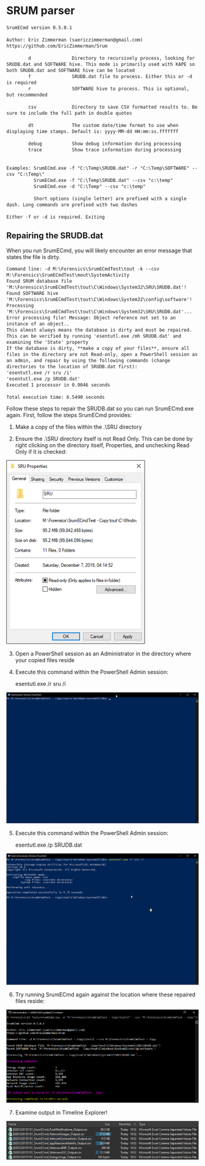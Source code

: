 # SRUM parser

    SrumECmd version 0.5.0.1

    Author: Eric Zimmerman (saericzimmerman@gmail.com)
    https://github.com/EricZimmerman/Srum

            d               Directory to recursively process, looking for SRUDB.dat and SOFTWARE hive. This mode is primarily used with KAPE so both SRUDB.dat and SOFTWARE hive can be located
            f               SRUDB.dat file to process. Either this or -d is required
            r               SOFTWARE hive to process. This is optional, but recommended

            csv             Directory to save CSV formatted results to. Be sure to include the full path in double quotes

            dt              The custom date/time format to use when displaying time stamps. Default is: yyyy-MM-dd HH:mm:ss.fffffff

            debug           Show debug information during processing
            trace           Show trace information during processing


    Examples: SrumECmd.exe -f "C:\Temp\SRUDB.dat" -r "C:\Temp\SOFTWARE" --csv "C:\Temp\"
              SrumECmd.exe -f "C:\Temp\SRUDB.dat" --csv "c:\temp"
              SrumECmd.exe -d "C:\Temp" --csv "c:\temp"

              Short options (single letter) are prefixed with a single dash. Long commands are prefixed with two dashes

    Either -f or -d is required. Exiting

## Repairing the SRUDB.dat

When you run SrumECmd, you will likely encounter an error message that states the file is dirty. 

    Command line: -d M:\Forensics\SrumECmdTest\tout -k --csv M:\Forensics\SrumECmdTest\mout\SystemActivity
    Found SRUM database file 'M:\Forensics\SrumECmdTest\tout\C\Windows\System32\SRU\SRUDB.dat'!
    Found SOFTWARE hive 'M:\Forensics\SrumECmdTest\tout\C\Windows\System32\config\software'!
    Processing 'M:\Forensics\SrumECmdTest\tout\C\Windows\System32\SRU\SRUDB.dat'...
    Error processing file! Message: Object reference not set to an instance of an object..
    This almost always means the database is dirty and must be repaired. This can be verified by running 'esentutl.exe /mh SRUDB.dat' and examining the 'State' property
    If the database is dirty, **make a copy of your files**, ensure all files in the directory are not Read-only, open a PowerShell session as an admin, and repair by using the following commands (change directories to the location of SRUDB.dat first):
    'esentutl.exe /r sru /i'
    'esentutl.exe /p SRUDB.dat'
    Executed 1 processor in 0.9046 seconds

    Total execution time: 6.5490 seconds
    
Follow these steps to repair the SRUDB.dat so you can run SrumECmd.exe again. First, follow the steps SrumECmd provides:
1. Make a copy of the files within the .\SRU directory

2. Ensure the .\SRU directory itself is not Read Only. This can be done by right clicking on the directory itself, Properties, and unchecking Read Only if it is checked:

![SRUFolderReadOnlyExample](Pictures/SRUFolderReadOnlyExample.gif)

3. Open a PowerShell session as an Administrator in the directory where your copied files reside

4. Execute this command within the PowerShell Admin session: 

    esentutl.exe /r sru /i

![SRUDBFirstRepairCommand](Pictures/SRUDBFirstRepairCommand.gif)

5. Execute this command within the PowerShell Admin session: 

    esentutl.exe /p SRUDB.dat
    
![SRUDBSecondRepairCommand](Pictures/SRUDBSecondRepairCommand.gif)

6. Try running SrumECmd again against the location where these repaired files reside:

![SrumECmdParsingSuccessExample](Pictures/SrumECmdParsingSuccessExample.png)

7. Examine output in Timeline Explorer!

![SrumECmdCSVOutput](Pictures/SrumECmdCSVOutput.jpg)
